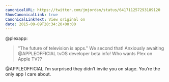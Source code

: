 ```yaml
---
canonicalURL: https://twitter.com/jmjordan/status/641711257293189120
ShowCanonicalLink: true
CanonicalLinkText: View original on
date: 2015-09-09T20:34:20+00:00
---
```

@plexapp:

> "The future of television is apps." We second that! Anxiously awaiting @APPLEOFFIClAL tvOS developer beta info! Who wants Plex on Apple TV??

@APPLEOFFIClAL I’m surprised they didn’t invite you on stage. You’re the only app I care about.
